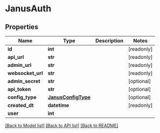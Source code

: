 # JanusAuth


## Properties
Name | Type | Description | Notes
------------ | ------------- | ------------- | -------------
**id** | **int** |  | [readonly] 
**api_url** | **str** |  | [readonly] 
**admin_url** | **str** |  | [readonly] 
**websocket_url** | **str** |  | [readonly] 
**admin_secret** | **str** |  | [optional] 
**api_token** | **str** |  | [optional] 
**config_type** | [**JanusConfigType**](JanusConfigType.md) |  | [optional] 
**created_dt** | **datetime** |  | [readonly] 
**user** | **int** |  | 

[[Back to Model list]](../README.md#documentation-for-models) [[Back to API list]](../README.md#documentation-for-api-endpoints) [[Back to README]](../README.md)


